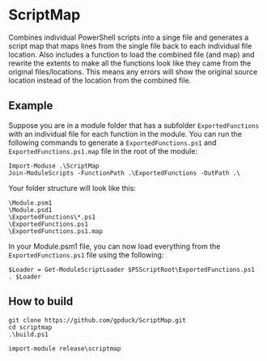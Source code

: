 # ScriptMap

Combines individual PowerShell scripts into a singe file and generates a script map that maps lines
from the single file back to each individual file location.  Also includes a function to load the
combined file (and map) and rewrite the extents to make all the functions look like they came from
the original files/locations.  This means any errors will show the original source location instead
of the location from the combined file.

## Example

Suppose you are in a module folder that has a subfolder `ExportedFunctions` with an individual file
for each function in the module.  You can run the following commands to generate a `ExportedFunctions.ps1`
and `ExportedFunctions.ps1.map` file in the root of the module:

```
Import-Moduse .\ScriptMap
Join-ModuleScripts -FunctionPath .\ExportedFunctions -OutPath .\
```

Your folder structure will look like this:

```
\Module.psm1
\Module.psd1
\ExportedFunctions\*.ps1
\ExportedFunctions.ps1
\ExportedFunctions.ps1.map
```

In your Module.psm1 file, you can now load everything from the `ExportedFunctions.ps1` file using the following:

```
$Loader = Get-ModuleScriptLoader $PSScriptRoot\ExportedFunctions.ps1
. $Loader
```

## How to build

```
git clone https://github.com/gpduck/ScriptMap.git
cd scriptmap
.\build.ps1

import-module release\scriptmap
```
